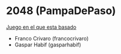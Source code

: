 # 2048 (PampaDePaso)

[Juego en el que esta basado](https://play2048.co/)

- Franco Crivaro (francocrivaro)
- Gaspar Habif (gasparhabif)
